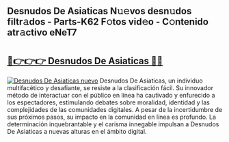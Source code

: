 ## Desnudos De Asiaticas N𝚞𝚎vos desn𝚞dos filtr𝚊dos - Parts-K62 F𝚘tos vid𝚎o - C𝚘ntenido atr𝚊ctivo eNeT7

# <h2><a href="http://mbbvw0u.tromn.icu/?c=Desnudos+De+Asiaticas">🔗👉👉👉 Desnudos De Asiaticas 🔗🔗</a></h2>

[![Desnudos De Asiaticas nuevo](https://i.imgur.com/pEAQMta.gif)](http://mbbvw0u.tromn.icu/?c=Desnudos+De+Asiaticas)
Desnudos De Asiaticas, un individuo multifacético y desafiante, se resiste a la clasificación fácil. Su innovador método de interactuar con el público en línea ha cautivado y enfurecido a los espectadores, estimulando debates sobre moralidad, identidad y las complejidades de las comunidades digitales. A pesar de la incertidumbre de sus próximos pasos, su impacto en la comunidad en línea es profundo. La determinación inquebrantable y el carisma innegable impulsan a Desnudos De Asiaticas a nuevas alturas en el ámbito digital.
